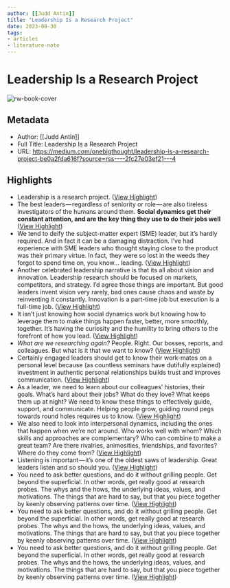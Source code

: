 ```yaml
---
author: [[Judd Antin]]
title: "Leadership Is a Research Project"
date: 2023-08-30
tags: 
- articles
- literature-note
---
```

# Leadership Is a Research Project

![rw-book-cover](https://miro.medium.com/v2/resize:fit:1024/1*gX4lPxojImcNFkmC-mwQEA.png)

## Metadata
- Author: [[Judd Antin]]
- Full Title: Leadership Is a Research Project
- URL: https://medium.com/onebigthought/leadership-is-a-research-project-be0a2fda616f?source=rss----2fc27e03ef21---4

## Highlights
- Leadership is a research project. ([View Highlight](https://read.readwise.io/read/01h91mhp2cn4by7fy2fk35jvq8))
- The best leaders — regardless of seniority or role — are also tireless investigators of the humans around them. **Social dynamics get their constant attention, and are the key thing they use to do their jobs well** ([View Highlight](https://read.readwise.io/read/01h91mjb986ebczx9661wcxhrd))
- We tend to deify the subject-matter expert (SME) leader, but it’s hardly required. And in fact it can be a damaging distraction. I’ve had experience with SME leaders who thought staying close to the product was their primary virtue. In fact, they were so lost in the weeds they forgot to spend time on, you know… leading. ([View Highlight](https://read.readwise.io/read/01h91mk2wmaf6wcmgxjz9ra7a1))
- Another celebrated leadership narrative is that its all about vision and innovation. Leadership research should be focused on markets, competitors, and strategy. I’d agree those things are important. But good leaders invent vision very rarely, bad ones cause chaos and waste by reinventing it constantly. Innovation is a part-time job but execution is a full-time job. ([View Highlight](https://read.readwise.io/read/01h91mkj9p2zb4te19e619s4r5))
- It isn’t just knowing how social dynamics work but knowing how to leverage them to make things happen faster, better, more smoothly, together. It’s having the curiosity and the humility to bring others to the forefront of how you lead. ([View Highlight](https://read.readwise.io/read/01h91mmb5f2gnsqs1kh2arb9n4))
- *What are we researching again?* People. Right. Our bosses, reports, and colleagues. But what is it that we want to know? ([View Highlight](https://read.readwise.io/read/01h91mmjkjc19s01mpa8j1zv6t))
- Certainly engaged leaders should get to know their work-mates on a personal level because (as countless seminars have dutifully explained) investment in authentic personal relationships builds trust and improves communication. ([View Highlight](https://read.readwise.io/read/01h91mmsywrhegkyzxmadx9wcy))
- As a leader, we need to learn about our colleagues’ histories, their goals. What’s hard about their jobs? What do they love? What keeps them up at night? We need to know these things to effectively guide, support, and communicate. Helping people grow, guiding round pegs towards round holes requires us to know. ([View Highlight](https://read.readwise.io/read/01h91mn6yae546y1y0c9svkzdx))
- We also need to look into interpersonal dynamics, including the ones that happen when we’re not around. Who works well with whom? Which skills and approaches are complementary? Who can combine to make a great team? Are there rivalries, animosities, friendships, and favorites? Where do they come from? ([View Highlight](https://read.readwise.io/read/01h91mnhj4wyhv2paqnycefmv9))
- Listening is important — it’s one of the oldest saws of leadership. Great leaders listen and so should you. ([View Highlight](https://read.readwise.io/read/01h91msx6yp0nke72r3t76s36f))
- You need to ask better questions, and do it without grilling people. Get beyond the superficial. In other words, get really good at research probes. The whys and the hows, the underlying ideas, values, and motivations. The things that are hard to say, but that you piece together by keenly observing patterns over time. ([View Highlight](https://read.readwise.io/read/01h91mtdrkx4aksy35h06p9xq8))
- You need to ask better questions, and do it without grilling people. Get beyond the superficial. In other words, get really good at research probes. The whys and the hows, the underlying ideas, values, and motivations. The things that are hard to say, but that you piece together by keenly observing patterns over time. ([View Highlight](https://read.readwise.io/read/01h91mthmvze3xxp6d5jf2n2qg))
- You need to ask better questions, and do it without grilling people. Get beyond the superficial. In other words, get really good at research probes. The whys and the hows, the underlying ideas, values, and motivations. The things that are hard to say, but that you piece together by keenly observing patterns over time. ([View Highlight](https://read.readwise.io/read/01h91mts8h5kk0jwwzg7wvc76w))
